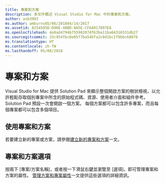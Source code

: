 ```yaml
---
title: 專案和方案
description: 本文件概述 Visual Studio for Mac 中的專案和方案。
author: asb3993
ms.author: amburns05/06/201804/14/2017
ms.assetid: 8254505D-D96E-48BD-8A5E-CF6A917897EA
ms.openlocfilehash: 4a9ad4794b75590287df63ba11ba64316531db27
ms.sourcegitcommit: 33c954fbc8e05f7ba54bfa2c0d1bc1f9bbc68876
ms.translationtype: HT
ms.contentlocale: zh-TW
ms.lasthandoff: 05/08/2018
---
```

# <a name="projects-and-solutions"></a>專案和方案

Visual Studio for Mac 提供 Solution Pad 來顯示整個開啟方案的樹狀檢視，以允許輕鬆存取個別專案中所含的原始程式碼、資源、使用者介面和組件參考。 Solution Pad 預設一次會開啟一個方案。 每個方案都可以包含許多專案，而且每個專案都可以包含多個項目。

## <a name="using-projects-and-solutions"></a>使用專案和方案

若要建立新的專案或方案，請參閱[建立新的專案和方案](~/create-new-projects.md)一文。

## <a name="project-and-solution-options"></a>專案和方案選項

按兩下 [專案/方案名稱]，或者按一下滑鼠右鍵並瀏覽至 [選項]，即可管理專案和方案的屬性。 [管理方案和專案屬性](~/managing-solutions-and-project-properties.md)一文提供這些選項的詳細資訊。